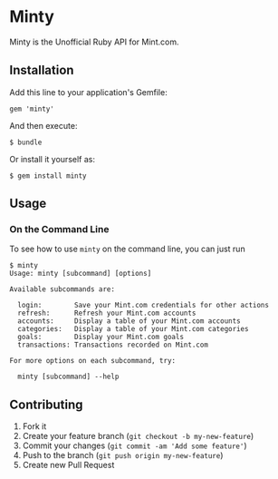 # Minty

Minty is the Unofficial Ruby API for Mint.com.

## Installation

Add this line to your application's Gemfile:

    gem 'minty'

And then execute:

    $ bundle

Or install it yourself as:

    $ gem install minty

## Usage

### On the Command Line

To see how to use `minty` on the command line, you can just run

    $ minty
    Usage: minty [subcommand] [options]

    Available subcommands are:

      login:        Save your Mint.com credentials for other actions
      refresh:      Refresh your Mint.com accounts
      accounts:     Display a table of your Mint.com accounts
      categories:   Display a table of your Mint.com categories
      goals:        Display your Mint.com goals
      transactions: Transactions recorded on Mint.com

    For more options on each subcommand, try:

      minty [subcommand] --help

## Contributing

1. Fork it
2. Create your feature branch (`git checkout -b my-new-feature`)
3. Commit your changes (`git commit -am 'Add some feature'`)
4. Push to the branch (`git push origin my-new-feature`)
5. Create new Pull Request
